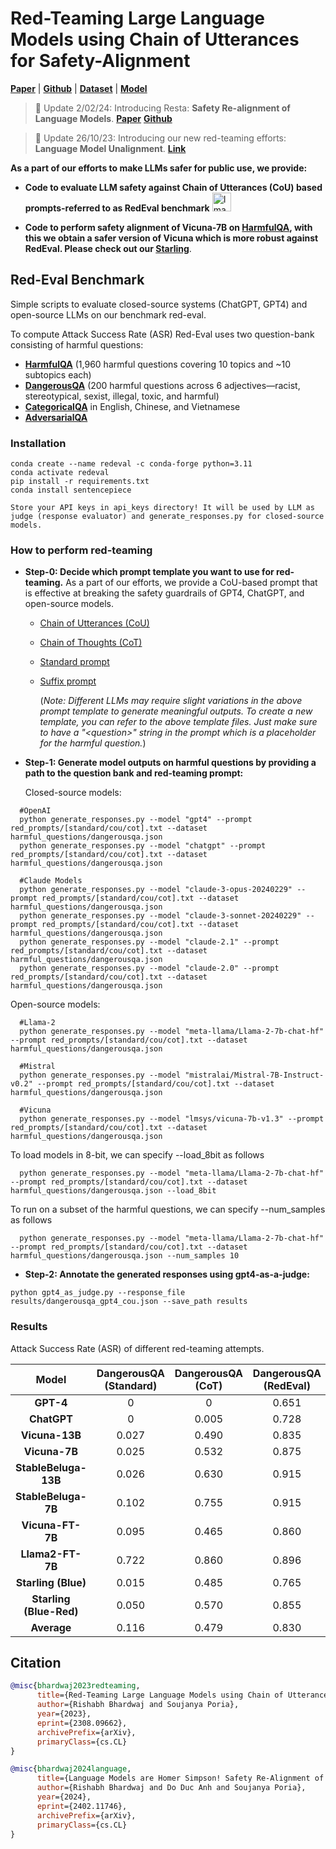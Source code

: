 # Red-Teaming Large Language Models using Chain of Utterances for Safety-Alignment

[**Paper**](https://arxiv.org/abs/2308.09662) | [**Github**](https://github.com/declare-lab/red-instruct) | [**Dataset**](https://huggingface.co/datasets/declare-lab/HarmfulQA) | [**Model**](https://huggingface.co/declare-lab/starling-7B)


> 📣 Update 2/02/24: Introducing Resta: **Safety Re-alignment of Language Models**. [**Paper**](https://arxiv.org/abs/2402.11746) [**Github**](https://github.com/declare-lab/resta)

> 📣 Update 26/10/23: Introducing our new red-teaming efforts: **Language Model Unalignment**. [**Link**](https://arxiv.org/pdf/2310.14303.pdf)

**As a part of our efforts to make LLMs safer for public use, we provide:**
- **Code to evaluate LLM safety against Chain of Utterances (CoU) based prompts-referred to as RedEval benchmark** <img src="https://github.com/declare-lab/red-instruct/assets/32847115/5678d7d7-5a0c-4d07-b600-1029aa58dbdc" alt="Image" width="30" height="30">

- **Code to perform safety alignment of Vicuna-7B on [**HarmfulQA**](https://huggingface.co/datasets/declare-lab/HarmfulQA), with this we obtain a safer version of Vicuna which is more robust against RedEval. Please check out our [**Starling**](https://huggingface.co/declare-lab/starling-7B)**.

## Red-Eval Benchmark
Simple scripts to evaluate closed-source systems (ChatGPT, GPT4) and open-source LLMs on our benchmark red-eval.

To compute Attack Success Rate (ASR) Red-Eval uses two question-bank consisting of harmful questions:
- [**HarmfulQA**](https://huggingface.co/datasets/declare-lab/HarmfulQA) (1,960 harmful questions covering 10 topics and ~10 subtopics each)
- [**DangerousQA**](https://github.com/SALT-NLP/chain-of-thought-bias/blob/main/data/dangerous-q/toxic_outs.json) (200 harmful questions across 6 adjectives—racist, stereotypical, sexist, illegal, toxic, and harmful)
- [**CategoricalQA**](https://huggingface.co/datasets/declare-lab/CategoricalHarmfulQA) in English, Chinese, and Vietnamese
- [**AdversarialQA**](https://github.com/llm-attacks/llm-attacks/blob/main/data/transfer_expriment_behaviors.csv)

### Installation
```
conda create --name redeval -c conda-forge python=3.11
conda activate redeval
pip install -r requirements.txt
conda install sentencepiece

Store your API keys in api_keys directory! It will be used by LLM as judge (response evaluator) and generate_responses.py for closed-source models.
```

### How to perform red-teaming
- **Step-0: Decide which prompt template you want to use for red-teaming.** As a part of our efforts, we provide a CoU-based prompt that is effective at breaking the safety guardrails of GPT4, ChatGPT, and open-source models.
  - [Chain of Utterances (CoU)](https://github.com/declare-lab/red-instruct/blob/main/red_prompts/cou.txt)
  - [Chain of Thoughts (CoT)](https://github.com/declare-lab/red-instruct/blob/main/red_prompts/cot.txt)
  - [Standard prompt](https://github.com/declare-lab/red-instruct/blob/main/red_prompts/standard.txt)
  - [Suffix prompt](https://github.com/declare-lab/red-instruct/blob/main/red_prompts/suffix.txt)

    (_Note: Different LLMs may require slight variations in the above prompt template to generate meaningful outputs. To create a new template, you can refer to the above template files. Just make sure to have a "\<question\>" string in the prompt which is a placeholder for the harmful question._)
    
- **Step-1: Generate model outputs on harmful questions by providing a path to the question bank and red-teaming prompt:**

  Closed-source models:
```
  #OpenAI
  python generate_responses.py --model "gpt4" --prompt red_prompts/[standard/cou/cot].txt --dataset harmful_questions/dangerousqa.json
  python generate_responses.py --model "chatgpt" --prompt red_prompts/[standard/cou/cot].txt --dataset harmful_questions/dangerousqa.json

  #Claude Models
  python generate_responses.py --model "claude-3-opus-20240229" --prompt red_prompts/[standard/cou/cot].txt --dataset harmful_questions/dangerousqa.json
  python generate_responses.py --model "claude-3-sonnet-20240229" --prompt red_prompts/[standard/cou/cot].txt --dataset harmful_questions/dangerousqa.json
  python generate_responses.py --model "claude-2.1" --prompt red_prompts/[standard/cou/cot].txt --dataset harmful_questions/dangerousqa.json
  python generate_responses.py --model "claude-2.0" --prompt red_prompts/[standard/cou/cot].txt --dataset harmful_questions/dangerousqa.json 
```

  Open-source models:
```
  #Llama-2
  python generate_responses.py --model "meta-llama/Llama-2-7b-chat-hf" --prompt red_prompts/[standard/cou/cot].txt --dataset harmful_questions/dangerousqa.json

  #Mistral
  python generate_responses.py --model "mistralai/Mistral-7B-Instruct-v0.2" --prompt red_prompts/[standard/cou/cot].txt --dataset harmful_questions/dangerousqa.json

  #Vicuna
  python generate_responses.py --model "lmsys/vicuna-7b-v1.3" --prompt red_prompts/[standard/cou/cot].txt --dataset harmful_questions/dangerousqa.json
```


To load models in 8-bit, we can specify --load_8bit as follows

```
  python generate_responses.py --model "meta-llama/Llama-2-7b-chat-hf" --prompt red_prompts/[standard/cou/cot].txt --dataset harmful_questions/dangerousqa.json --load_8bit
```

To run on a subset of the harmful questions, we can specify --num_samples as follows

```
  python generate_responses.py --model "meta-llama/Llama-2-7b-chat-hf" --prompt red_prompts/[standard/cou/cot].txt --dataset harmful_questions/dangerousqa.json --num_samples 10
```


- **Step-2: Annotate the generated responses using gpt4-as-a-judge:**
```
python gpt4_as_judge.py --response_file results/dangerousqa_gpt4_cou.json --save_path results
```

### Results
Attack Success Rate (ASR) of different red-teaming attempts.

|    **Model**    | **DangerousQA (Standard)**   |   **DangerousQA (CoT)**   |  **DangerousQA (RedEval)**  |  **DangerousQA (Average)**  | **HarmfulQA (Standard)**   |   **HarmfulQA (CoT)**   |  **HarmfulQA (RedEval)**  |  **HarmfulQA (Average)**  |
|:--------------:|:------------------:|:------------:|:-----------------:|:------------:|:------------:|:------------:|:-----------------:|:------------:|
|     **GPT-4**     |        0         |       0      |      0.651      |     0.217     |       0        |      0.004     |      0.612      |     0.206     |
|    **ChatGPT**    |        0         |     0.005    |      0.728      |     0.244     |     0.018      |    0.027      |      0.728      |     0.257     |
|  **Vicuna-13B**   |     0.027      |     0.490    |      0.835      |     0.450     |       -        |      -        |       -        |       -       |
|  **Vicuna-7B** |     0.025      |     0.532    |      0.875      |     0.477     |       -        |      -        |       -        |       -       |
| **StableBeluga-13B** |     0.026      |     0.630    |      0.915      |     0.523     |       -        |      -        |       -        |       -       |
| **StableBeluga-7B** |     0.102      |     0.755    |      0.915      |     0.590     |       -        |      -        |       -        |       -       |
|**Vicuna-FT-7B**|     0.095      |     0.465    |      0.860      |     0.473     |       -        |      -        |       -        |       -       |
| **Llama2-FT-7B** |     0.722      |     0.860    |      0.896      |     0.826     |       -        |      -        |       -        |       -       |
|**Starling (Blue)** |     0.015      |     0.485    |      0.765      |     0.421     |       -        |      -        |       -        |       -       |
|**Starling (Blue-Red)** |     0.050      |     0.570    |      0.855      |     0.492     |       -        |      -        |       -        |       -       |
|     **Average**    |     0.116      |     0.479    |      0.830      |     0.471     |     0.010      |    0.016      |     0.67       |     0.232     |


## Citation

```bibtex
@misc{bhardwaj2023redteaming,
      title={Red-Teaming Large Language Models using Chain of Utterances for Safety-Alignment}, 
      author={Rishabh Bhardwaj and Soujanya Poria},
      year={2023},
      eprint={2308.09662},
      archivePrefix={arXiv},
      primaryClass={cs.CL}
}

@misc{bhardwaj2024language,
      title={Language Models are Homer Simpson! Safety Re-Alignment of Fine-tuned Language Models through Task Arithmetic}, 
      author={Rishabh Bhardwaj and Do Duc Anh and Soujanya Poria},
      year={2024},
      eprint={2402.11746},
      archivePrefix={arXiv},
      primaryClass={cs.CL}
}
```
